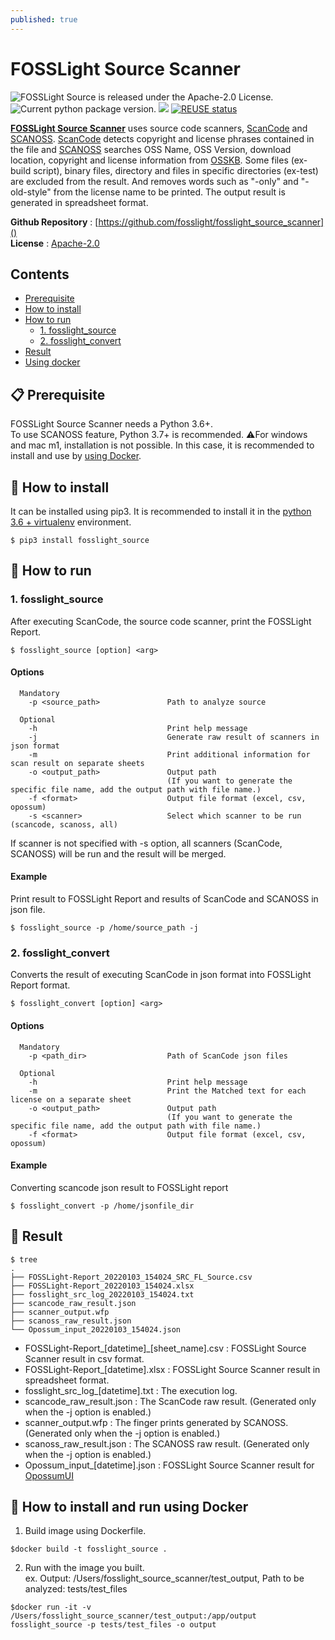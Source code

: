 ```yaml
---
published: true
---
```

# FOSSLight Source Scanner

<img src="https://img.shields.io/pypi/l/fosslight_source" alt="FOSSLight Source is released under the Apache-2.0 License." /> <img src="https://img.shields.io/pypi/v/fosslight_source" alt="Current python package version." /> <img src="https://img.shields.io/pypi/pyversions/fosslight_source" /> [![REUSE status](https://api.reuse.software/badge/github.com/fosslight/fosslight_source_scanner)](https://api.reuse.software/info/github.com/fosslight/fosslight_source_scanner)

[**FOSSLight Source Scanner**](https://github.com/fosslight/fosslight_source_scanner) uses source code scanners, [ScanCode][sc] and [SCANOSS][scanoss]. [ScanCode][sc] detects copyright and license phrases contained in the file and [SCANOSS][scanoss] searches OSS Name, OSS Version, download location, copyright and license information from [OSSKB][osskb]. Some files (ex- build script), binary files, directory and files in specific directories (ex-test) are excluded from the result. And removes words such as "-only" and "-old-style" from the license name to be printed. The output result is generated in spreadsheet format.

[sc]: https://github.com/nexB/scancode-toolkit
[scanoss]: https://github.com/scanoss/scanoss.py
[osskb]: https://osskb.org/

**Github Repository** : [https://github.com/fosslight/fosslight_source_scanner]()  
**License** : [Apache-2.0](https://github.com/fosslight/fosslight_source_scanner/blob/main/LICENSE)

## Contents
  - [Prerequisite](#-prerequisite)
  - [How to install](#-how-to-install)
  - [How to run](#-how-to-run)
    - [1. fosslight_source](#1-fosslight_source)
    - [2. fosslight_convert](#2-fosslight_convert)
  - [Result](#-result)
  - [Using docker](#-how-to-install-and-run-using-docker)


## 📋 Prerequisite
FOSSLight Source Scanner needs a Python 3.6+.    
To use SCANOSS feature, Python 3.7+ is recommended.
⚠️For windows and mac m1, installation is not possible. In this case, it is recommended to install and use by [using Docker](#-how-to-install-and-run-using-docker).

## 🎉 How to install
It can be installed using pip3. It is recommended to install it in the [python 3.6 + virtualenv](etc/guide_virtualenv.md) environment.
```
$ pip3 install fosslight_source
```

## 🚀 How to run
### 1. fosslight_source
After executing ScanCode, the source code scanner, print the FOSSLight Report.
````
$ fosslight_source [option] <arg>
````  
#### Options
```
  Mandatory
    -p <source_path>               Path to analyze source

  Optional
    -h                             Print help message
    -j                             Generate raw result of scanners in json format
    -m                             Print additional information for scan result on separate sheets
    -o <output_path>               Output path
                                   (If you want to generate the specific file name, add the output path with file name.)
    -f <format>                    Output file format (excel, csv, opossum)
    -s <scanner>                   Select which scanner to be run (scancode, scanoss, all)

```
If scanner is not specified with -s option, all scanners (ScanCode, SCANOSS) will be run and the result will be merged.

#### Example
Print result to FOSSLight Report and results of ScanCode and SCANOSS in json file.
```
$ fosslight_source -p /home/source_path -j
```

### 2. fosslight_convert
Converts the result of executing ScanCode in json format into FOSSLight Report format.  
````
$ fosslight_convert [option] <arg>
```` 
#### Options
```
  Mandatory
    -p <path_dir>                  Path of ScanCode json files

  Optional
    -h                             Print help message
    -m                             Print the Matched text for each license on a separate sheet
    -o <output_path>               Output path
                                   (If you want to generate the specific file name, add the output path with file name.)
    -f <format>                    Output file format (excel, csv, opossum)

```
#### Example
Converting scancode json result to FOSSLight report
```
$ fosslight_convert -p /home/jsonfile_dir
```

## 📁 Result

```
$ tree
.
├── FOSSLight-Report_20220103_154024_SRC_FL_Source.csv
├── FOSSLight-Report_20220103_154024.xlsx
├── fosslight_src_log_20220103_154024.txt
├── scancode_raw_result.json
├── scanner_output.wfp
├── scanoss_raw_result.json
└── Opossum_input_20220103_154024.json
```
- FOSSLight-Report_[datetime]_[sheet_name].csv : FOSSLight Source Scanner result in csv format.
- FOSSLight-Report_[datetime].xlsx : FOSSLight Source Scanner result in spreadsheet format.
- fosslight_src_log_[datetime].txt : The execution log.
- scancode_raw_result.json : The ScanCode raw result. (Generated only when the -j option is enabled.)
- scanner_output.wfp : The finger prints generated by SCANOSS. (Generated only when the -j option is enabled.)
- scanoss_raw_result.json : The SCANOSS raw result. (Generated only when the -j option is enabled.)
- Opossum_input_[datetime].json : FOSSLight Source Scanner result for [OpossumUI](https://github.com/opossum-tool/OpossumUI)


## 🐳 How to install and run using Docker
1. Build image using Dockerfile.
```
$docker build -t fosslight_source .
```
2. Run with the image you built.      
ex. Output: /Users/fosslight_source_scanner/test_output, Path to be analyzed: tests/test_files
```
$docker run -it -v /Users/fosslight_source_scanner/test_output:/app/output fosslight_source -p tests/test_files -o output
```
